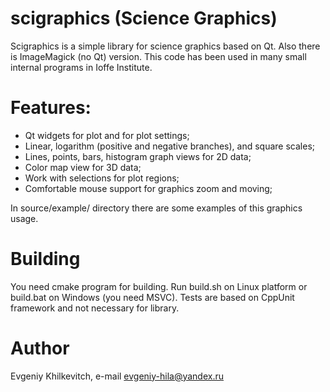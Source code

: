 
scigraphics (Science Graphics)
=====================
Scigraphics is a simple library for science graphics based on Qt. Also there is ImageMagick (no Qt) version. This code has been used in many small internal programs in Ioffe Institute. 

Features:
=====================
* Qt widgets for plot and for plot settings;
* Linear, logarithm (positive and negative branches), and square scales;
* Lines, points, bars, histogram graph views for 2D data;
* Color map view for 3D data;
* Work with selections for plot regions;
* Comfortable mouse support for graphics zoom and moving;

In source/example/ directory there are some examples of this graphics usage.

Building
=====================
You need cmake program for building. Run build.sh on Linux platform or build.bat on Windows (you need MSVC). Tests are based on CppUnit framework and not necessary for library.


Author
=====================
Evgeniy Khilkevitch,
e-mail evgeniy-hila@yandex.ru


